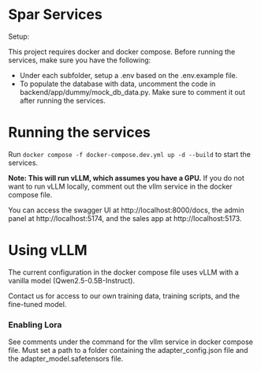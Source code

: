 # Spar Services

Setup:

This project requires docker and docker compose. Before running the services, make sure you have the following:

- Under each subfolder, setup a .env based on the .env.example file.
- To populate the database with data, uncomment the code in backend/app/dummy/mock_db_data.py. Make sure to comment it out after running the services.

# Running the services

Run `docker compose -f docker-compose.dev.yml up -d --build` to start the services.

**Note: This will run vLLM, which assumes you have a GPU.** If you do not want to run vLLM locally, comment out the vllm service in the docker compose file.

You can access the swagger UI at http://localhost:8000/docs, the admin panel at http://localhost:5174, and the sales app at http://localhost:5173.

# Using vLLM

The current configuration in the docker compose file uses vLLM with a vanilla model (Qwen2.5-0.5B-Instruct).

Contact us for access to our own training data, training scripts, and the fine-tuned model.

### Enabling Lora

See comments under the command for the vllm service in docker compose file. Must set a path to a folder containing the adapter_config.json file and the adapter_model.safetensors file.
